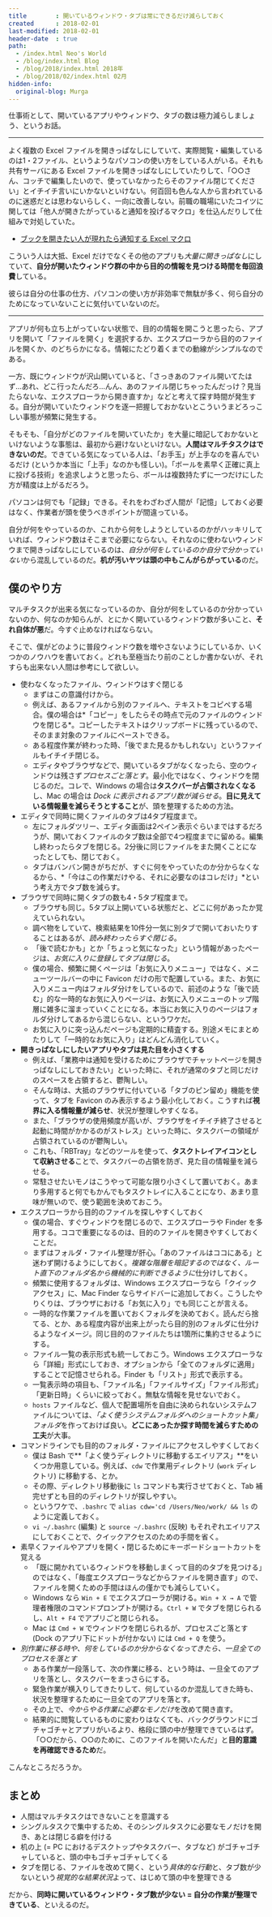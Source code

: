 ```yaml
---
title        : 開いているウィンドウ・タブは常にできるだけ減らしておく
created      : 2018-02-01
last-modified: 2018-02-01
header-date  : true
path:
  - /index.html Neo's World
  - /blog/index.html Blog
  - /blog/2018/index.html 2018年
  - /blog/2018/02/index.html 02月
hidden-info:
  original-blog: Murga
---
```


仕事術として、開いているアプリやウィンドウ、タブの数は極力減らしましょう、というお話。

---

よく複数の Excel ファイルを開きっぱなしにしていて、実際閲覧・編集しているのは1・2ファイル、というようなパソコンの使い方をしている人がいる。それも共有サーバにある Excel ファイルを開きっぱなしにしていたりして、「○○さん、コッチで編集したいので、使っていなかったらそのファイル閉じてください」とイチイチ言いにいかないといけない。何百回も色んな人から言われているのに迷惑だとは思わないらしく、一向に改善しない。前職の職場にいたコイツに関しては「他人が開きたがっていると通知を投げるマクロ」を仕込んだりして仕組みで対処していた。

- [ブックを開きたい人が現れたら通知する Excel マクロ](/blog/2017/03/16-02.html)

こういう人は大抵、Excel だけでなくその他のアプリも*大量に開きっぱなし*にしていて、**自分が開いたウィンドウ群の中から目的の情報を見つける時間を毎回浪費**している。

彼らは自分の仕事の仕方、パソコンの使い方が非効率で無駄が多く、何ら自分のためになっていないことに気付いていないのだ。

---

アプリが何も立ち上がっていない状態で、目的の情報を開こうと思ったら、アプリを開いて「ファイルを開く」を選択するか、エクスプローラから目的のファイルを開くか、のどちらかになる。情報にたどり着くまでの動線がシンプルなのである。

一方、既にウィンドウが沢山開いていると、「さっきあのファイル開いてたはず…あれ、どこ行ったんだろ…んん、あのファイル閉じちゃったんだっけ？見当たらないな、エクスプローラから開き直すか」などと考えて探す時間が発生する。自分が開いていたウィンドウを逐一把握しておかないとこういうまどろっこしい事態が頻繁に発生する。

そもそも、「自分がどのファイルを開いていたか」を大量に暗記しておかないといけないような事態は、最初から避けないといけない。**人間はマルチタスクはできないのだ**。できている気になっている人は、「お手玉」が上手なのを喜んでいるだけ (というか本当に「上手」なのかも怪しい)。「ボールを素早く正確に真上に投げる技術」を追求しようと思ったら、ボールは複数持たずに一つだけにした方が精度は上がるだろう。

パソコンは何でも「記録」できる。それをわざわざ人間が「記憶」しておく必要はなく、作業者が頭を使うべきポイントが間違っている。

自分が何をやっているのか、これから何をしようとしているのかがハッキリしていれば、ウィンドウ数はそこまで必要にならない。それなのに使わないウィンドウまで開きっぱなしにしているのは、*自分が何をしているのか自分で分かっていない*から混乱しているのだ。**机が汚いヤツは頭の中もこんがらがっている**のだ。

## 僕のやり方

マルチタスクが出来る気になっているのか、自分が何をしているのか分かっていないのか、何なのか知らんが、とにかく開いているウィンドウ数が多いこと、**それ自体が悪**だ。今すぐ止めなければならない。

そこで、僕がどのように普段ウィンドウ数を増やさないようにしているか、いくつかのノウハウを書いておく。どれも至極当たり前のことしか書かないが、それすらも出来ない人間は参考にして欲しい。

- 使わなくなったファイル、ウィンドウはすぐ閉じる
  - まずはこの意識付けから。
  - 例えば、あるファイルから別のファイルへ、テキストをコピペする場合。僕の場合は*「コピー」をしたらその時点で元のファイルのウィンドウを閉じる*。コピーしたテキストはクリップボードに残っているので、そのまま対象のファイルにペーストできる。
  - ある程度作業が終わった時、「後でまた見るかもしれない」というファイルもイチイチ閉じる。
  - エディタやブラウザなどで、開いているタブがなくなったら、空のウィンドウは残さず*プロセスごと落とす*。最小化ではなく、ウィンドウを閉じるのだ。コレで、Windows の場合は**タスクバーが占領されなくなる**し、Mac の場合は *Dock に表示されるアプリ数が減らせる*。**目に見えている情報量を減らそうとすること**が、頭を整理するための方法。
- エディタで同時に開くファイルのタブは4タブ程度まで。
  - 左にフォルダツリー、エディタ画面は2ペイン表示ぐらいまではするだろうが、開いておくファイルのタブ数は全部で4つ程度までに留める。編集し終わったらタブを閉じる。2分後に同じファイルをまた開くことになったとしても、閉じておく。
  - タブはバンバン開きがちだが、すぐに何をやっていたのか分からなくなるから、*「今はこの作業だけやる、それに必要なのはコレだけ」*という考え方でタブ数を減らす。
- ブラウザで同時に開くタブの数も4・5タブ程度まで。
  - ブラウザも同じ。5タブ以上開いている状態だと、どこに何があったか覚えていられない。
  - 調べ物をしていて、検索結果を10件分一気に別タブで開いておいたりすることはあるが、*読み終わったらすぐ閉じる*。
  - 「後で読むかも」とか「ちょっと気になった」という情報があったページは、*お気に入りに登録してタブは閉じる*。
  - 僕の場合、頻繁に開くページは「お気に入りメニュー」ではなく、メニューツールバーの中に Favicon だけの形で配置している。また、お気に入りメニュー内はフォルダ分けをしているので、前述のような「後で読む」的な一時的なお気に入りページは、お気に入りメニューのトップ階層に雑多に溜まっていくことになる。本当にお気に入りのページはフォルダ分けしてあるから混じらない、というワケだ。
  - お気に入りに突っ込んだページも定期的に精査する。別途メモにまとめたりして「一時的なお気に入り」はどんどん消化していく。
- **開きっぱなしにしたいアプリやタブは見た目を小さくする**
  - 例えば、「業務中は通知を受けるためにブラウザでチャットページを開きっぱなしにしておきたい」といった時に、それが通常のタブと同じだけのスペースを占領すると、鬱陶しい。
  - そんな時は、大抵のブラウザに付いている「タブのピン留め」機能を使って、タブを Favicon のみ表示するよう最小化しておく。こうすれば**視界に入る情報量が減らせ**、状況が整理しやすくなる。
  - また、「ブラウザの使用頻度が高いが、ブラウザをイチイチ終了させると起動に時間がかかるのがストレス」といった時に、タスクバーの領域が占領されているのが鬱陶しい。
  - これも、「RBTray」などのツールを使って、**タスクトレイアイコンとして収納させる**ことで、タスクバーの占領を防ぎ、見た目の情報量を減らせる。
  - 常駐させたいモノはこうやって可能な限り小さくして置いておく。あまり多用すると何でもかんでもタスクトレイに入ることになり、あまり意味が無いので、使う範囲を決めておこう。
- エクスプローラから目的のファイルを探しやすくしておく
  - 僕の場合、すぐウィンドウを閉じるので、エクスプローラや Finder を多用する。ココで重要になるのは、目的のファイルを開きやすくしておくことだ。
  - まずはフォルダ・ファイル整理が肝心。「あのファイルはココにある」と迷わず開けるようにしておく。*複雑な階層を暗記するのではなく、ルート直下のフォルダ名から機械的に判断できるように*仕分けしておく。
  - 頻繁に使用するフォルダは、Windows エクスプローラなら「クイックアクセス」に、Mac Finder ならサイドバーに追加しておく。こうしたやりくりは、ブラウザにおける「お気に入り」でも同じことが言える。
  - 一時的な作業ファイルを置いておくフォルダを決めておく。読んだら捨てる、とか、ある程度内容が出来上がったら目的別のフォルダに仕分けるようなイメージ。同じ目的のファイルたちは1箇所に集約させるようにする。
  - ファイル一覧の表示形式も統一しておこう。Windows エクスプローラなら「詳細」形式にしておき、オプションから「全てのフォルダに適用」することで記憶させられる。Finder も「リスト」形式で表示する。
  - 一覧表示時の項目も、「ファイル名」「ファイルサイズ」「ファイル形式」「更新日時」くらいに絞っておく。無駄な情報を見せないでおく。
  - `hosts` ファイルなど、個人で配置場所を自由に決められないシステムファイルについては、*「よく使うシステムフォルダへのショートカット集」フォルダ*を作っておけば良い。**どこにあったか探す時間を減らすための工夫**が大事。
- コマンドラインでも目的のフォルダ・ファイルにアクセスしやすくしておく
  - 僕は Bash で**「よく使うディレクトリに移動するエイリアス」**をいくつか用意している。例えば、`cdw` で作業用ディレクトリ (`work` ディレクトリ) に移動する、とか。
  - その際、ディレクトリ移動後に `ls` コマンドも実行させておくと、Tab 補完せずとも目的のディレクトリが探しやすい。
  - というワケで、`.bashrc` で `alias cdw='cd /Users/Neo/work/ && ls` のように定義しておく。
  - `vi ~/.bashrc` (編集) と `source ~/.bashrc` (反映) もそれぞれエイリアスにしておくことで、クイックアクセスのための手間を省く。
- 素早くファイルやアプリを開く・閉じるためにキーボードショートカットを覚える
  - 「既に開かれているウィンドウを移動しまくって目的のタブを見つける」のではなく、「毎度エクスプローラなどからファイルを開き直す」ので、ファイルを開くための手間はほんの僅かでも減らしていく。
  - Windows なら `Win + E` でエクスプローラが開ける。`Win + X → A` で管理者権限のコマンドプロンプトが開ける。`Ctrl + W` でタブを閉じられるし、`Alt + F4` でアプリごと閉じられる。
  - Mac は `Cmd + W` でウィンドウを閉じられるが、プロセスごと落とす (Dock のアプリ下にドットが付かない) には `Cmd + Q` を使う。
- *別作業に移る時や、何をしているのか分からなくなってきたら、一旦全てのプロセスを落とす*
  - ある作業が一段落して、次の作業に移る、という時は、一旦全てのアプリを落とし、タスクバーをまっさらにする。
  - 緊急作業が横入りしてきたりして、何しているのか混乱してきた時も、状況を整理するために一旦全てのアプリを落とす。
  - その上で、*今からやる作業に必要なモノだけ*を改めて開き直す。
  - 結果的に閲覧しているものに変わりはなくても、バックグラウンドにゴチャゴチャとアプリがいるより、格段に頭の中が整理できているはず。「○○だから、○○のために、このファイルを開いたんだ」と**目的意識を再確認できるため**だ。

こんなところだろうか。

## まとめ

- 人間はマルチタスクはできないことを意識する
- シングルタスクで集中するため、そのシングルタスクに必要なモノだけを開き、あとは閉じる癖を付ける
- 机の上 (= PC におけるデスクトップやタスクバー、タブなど) がゴチャゴチャしていると、頭の中もゴチャゴチャしてくる
- タブを閉じる、ファイルを改めて開く、という*具体的な行動*と、タブ数が少ないという*視覚的な結果状況*よって、はじめて頭の中を整理できる

だから、**同時に開いているウィンドウ・タブ数が少ない = 自分の作業が整理できている**、といえるのだ。
